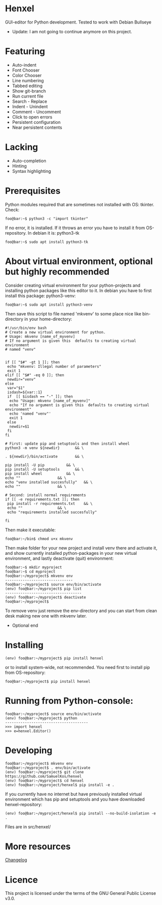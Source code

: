 # Henxel
GUI-editor for Python development. Tested to work with Debian Bullseye
* Update: I am not going to continue anymore on this project. 

# Featuring
* Auto-indent
* Font Chooser
* Color Chooser
* Line numbering
* Tabbed editing
* Show git-branch
* Run current file
* Search - Replace
* Indent - Unindent
* Comment - Uncomment
* Click to open errors
* Persistent configuration
* Near persistent contents

# Lacking
* Auto-completion
* Hinting
* Syntax highlighting

# Prerequisites
Python modules required that are sometimes not installed with OS: tkinter. Check: 

```console
foo@bar:~$ python3 -c "import tkinter"
```

If no error, it is installed. If it throws an error you have to install it from OS-repository. In debian it is: python3-tk

```console
foo@bar:~$ sudo apt install python3-tk
```

# About virtual environment, optional but highly recommended
Consider creating virtual environment for your python-projects and installing python packages like this editor to it. In debian you have to first install this package: python3-venv:

```console
foo@bar:~$ sudo apt install python3-venv
```

Then save this script to file named 'mkvenv' to some place nice like bin-directory in your home-directory:
```console
#!/usr/bin/env bash
# Create a new virtual environment for python.
# Usage: mkvenv [name_of_myvenv]
# If no argument is given this  defaults to creating virtual environment
# named "venv"


if [[ "$#" -gt 1 ]]; then
 echo "mkvenv: Illegal number of parameters"
 exit 1
elif [[ "$#" -eq 0 ]]; then
 newdir="venv"
else
 var="$1"
 isdash=${var::1}
 if  [[ $isdash == "-" ]]; then
  echo "Usage: mkvenv [name_of_myvenv]"
  echo "If no argument is given this  defaults to creating virtual environment"
  echo 'named "venv"'
  exit 1
 else
  newdir=$1
 fi
fi

# First: update pip and setuptools and then install wheel
python3 -m venv ${newdir}		&& \

. ${newdir}/bin/activate		&& \

pip install -U pip			&& \
pip install -U setuptools		&& \
pip install wheel			&& \
echo ""					&& \
echo "venv installed succesfully"	&& \
echo ""					&& \

# Second: install normal requirements
if [[ -e requirements.txt ]]; then
 pip install -r requirements.txt	&& \
 echo ""				&& \
 echo "requirements installed succesfully"

fi
```

Then make it executable:
```console
foo@bar:~/bin$ chmod u+x mkvenv
```

Then make folder for your new project and install venv there and activate it, and show currently installed python-packages in your new virtual environment, and lastly deactivate (quit) environment:
```console
foo@bar:~$ mkdir myproject 
foo@bar:~$ cd myproject 
foo@bar:~/myproject$ mkvenv env 
-------------------------------
foo@bar:~/myproject$ source env/bin/activate
(env) foo@bar:~/myproject$ pip list
-----------------------------------
(env) foo@bar:~/myproject$ deactivate
foo@bar:~/myproject$ 
```

To remove venv just remove the env-directory and you can start from clean desk making new one with mkvenv later.
* Optional end

# Installing
```console
(env) foo@bar:~/myproject$ pip install henxel
```

or to install system-wide, not recommended. You need first to install pip from OS-repository:

```console
foo@bar:~/myproject$ pip install henxel
```


# Running from Python-console:

```console
foo@bar:~/myproject$ source env/bin/activate
(env) foo@bar:~/myproject$ python
--------------------------------------
>>> import henxel
>>> e=henxel.Editor()
```

# Developing

```console
foo@bar:~/myproject$ mkvenv env
foo@bar:~/myproject$ . env/bin/activate
(env) foo@bar:~/myproject$ git clone https://github.com/SamuelKos/henxel
(env) foo@bar:~/myproject$ cd henxel
(env) foo@bar:~/myproject/henxel$ pip install -e .
```

If you currently have no internet but have previously installed virtual environment which has pip and setuptools and you have downloaded henxel-repository:

```console
(env) foo@bar:~/myproject/henxel$ pip install --no-build-isolation -e .
```

Files are in src/henxel/


# More resources
[Changelog](https://github.com/SamuelKos/henxel/blob/main/CHANGELOG.md)

# Licence
This project is licensed under the terms of the GNU General Public License v3.0.
